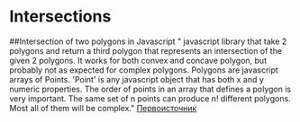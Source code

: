 # Intersections
##Intersection of two polygons in Javascript 
" javascript library that take 2 polygons and return a third polygon that represents an intersection of the given 2 polygons. It works for both convex and concave polygon, but probably not as expected for complex polygons. Polygons are javascript arrays of Points. 'Point' is any javascript object that has both x and y numeric properties. The order of points in an array that defines a polygon is very important. The same set of n points can produce n! different polygons. Most all of them will be complex."
[Первоисточник](http://freshplayer.blogspot.com/2014/04/intersection-of-two-2d-polygons-in.html)
